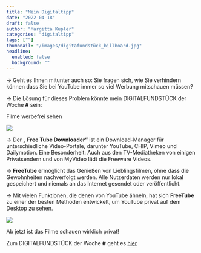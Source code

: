 ```yaml
---
title: "Mein Digitaltipp"
date: "2022-04-18"
draft: false
author: "Margitta Kupler"
categories: "digitaltipp"
tags: [""]
thumbnail: "/images/digitafundstück_billboard.jpg"
headline:
  enabled: false
  background: ""
---
```


→ Geht es Ihnen mitunter auch so: Sie fragen sich, wie Sie verhindern können
dass Sie bei YouTube immer so viel Werbung mitschauen müssen?

→ Die Lösung für dieses Problem könnte mein DIGITALFUNDSTÜCK der Woche **#**
sein:

Filme werbefrei sehen

<!--more-->

[![](/images/2022/04_digitaltipp_freetube.png)](https://freetubeapp.io/)
 
→ Der „ **Free Tube Downloader“** ist ein Download-Manager für
unterschiedliche Video-Portale, darunter YouTube, CHIP, Vimeo und Dailymotion.
Eine Besonderheit: Auch aus den TV-Mediatheken von einigen Privatsendern und
von MyVideo lädt die Freeware Videos.

→ **FreeTube** ermöglicht das Genießen von Lieblingsfilmen, ohne dass die
Gewohnheiten nachverfolgt werden. Alle Nutzerdaten werden nur lokal
gespeichert und niemals an das Internet gesendet oder veröffentlicht.

→ Mit vielen Funktionen, die denen von YouTube ähneln, hat sich **FreeTube**
zu einer der besten Methoden entwickelt, um YouTube privat auf dem Desktop zu
sehen.

![](/images/digitafundstück_häuserwand.jpg)

Ab jetzt ist das Filme schauen wirklich privat!

Zum DIGITALFUNDSTÜCK der Woche **#** geht es [hier](https://freetubeapp.io/)


